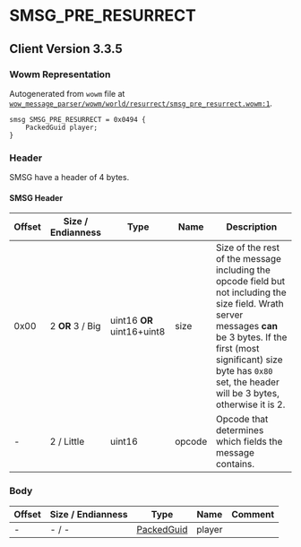 # SMSG_PRE_RESURRECT

## Client Version 3.3.5

### Wowm Representation

Autogenerated from `wowm` file at [`wow_message_parser/wowm/world/resurrect/smsg_pre_resurrect.wowm:1`](https://github.com/gtker/wow_messages/tree/main/wow_message_parser/wowm/world/resurrect/smsg_pre_resurrect.wowm#L1).
```rust,ignore
smsg SMSG_PRE_RESURRECT = 0x0494 {
    PackedGuid player;
}
```
### Header

SMSG have a header of 4 bytes.

#### SMSG Header

| Offset | Size / Endianness | Type   | Name   | Description |
| ------ | ----------------- | ------ | ------ | ----------- |
| 0x00   | 2 **OR** 3 / Big           | uint16 **OR** uint16+uint8 | size | Size of the rest of the message including the opcode field but not including the size field. Wrath server messages **can** be 3 bytes. If the first (most significant) size byte has `0x80` set, the header will be 3 bytes, otherwise it is 2.|
| -      | 2 / Little| uint16 | opcode | Opcode that determines which fields the message contains. |

### Body

| Offset | Size / Endianness | Type | Name | Comment |
| ------ | ----------------- | ---- | ---- | ------- |
| - | - / - | [PackedGuid](../types/packed-guid.md) | player |  |

